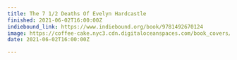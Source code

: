 ```yaml
---
title: The 7 1/2 Deaths Of Evelyn Hardcastle
finished: 2021-06-02T16:00:00Z
indiebound_link: https://www.indiebound.org/book/9781492670124
image: https://coffee-cake.nyc3.cdn.digitaloceanspaces.com/book_covers/2021/hardcastle.jpg
date: 2021-06-02T16:00:00Z

---
```

